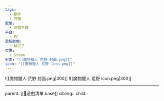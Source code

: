 ```yaml
---
tags:
  - 動作
  - 狩獵
型態:
  - 遊戲主體
平台:
  - PC
遊玩狀態:
  - 破完了
位置:
  - Steam
封面: "[[魔物獵人 荒野 封面.png]]"
icon: "[[魔物獵人 荒野 Icon.png]]"
---
```

![[魔物獵人 荒野 封面.png|300]]
![[魔物獵人 荒野 Icon.png|300]]
- - -
parent::[[👾遊戲清單.base]]
sibling::
child::